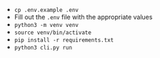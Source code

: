 - `cp .env.example .env`
- Fill out the `.env` file with the appropriate values
- `python3 -m venv venv`
- `source venv/bin/activate`
- `pip install -r requirements.txt`
- `python3 cli.py run`
